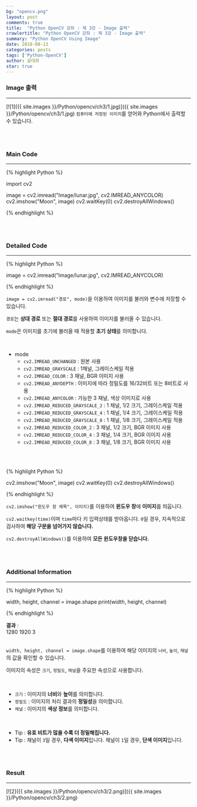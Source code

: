 ```yaml
---
bg: "opencv.png"
layout: post
comments: true
title:  "Python OpenCV 강좌 : 제 3강 - Image 출력"
crawlertitle: "Python OpenCV 강좌 : 제 3강 - Image 출력"
summary: "Python OpenCV Using Image"
date: 2018-08-13
categories: posts
tags: ['Python-OpenCV']
author: 윤대희
star: true
---
```


### Image 출력 ###
----------
[![1]({{ site.images }}/Python/opencv/ch3/1.jpg)]({{ site.images }}/Python/opencv/ch3/1.jpg)
`컴퓨터에 저장된 이미지`를 얻어와 Python에서 출력할 수 있습니다.

<br>
<br>

### Main Code ###
----------

{% highlight Python %}

import cv2

image = cv2.imread("Image/lunar.jpg", cv2.IMREAD_ANYCOLOR)
cv2.imshow("Moon", image)
cv2.waitKey(0)
cv2.destroyAllWindows()

{% endhighlight %}

<br>
<br>

### Detailed Code ###
----------

{% highlight Python %}

image = cv2.imread("Image/lunar.jpg", cv2.IMREAD_ANYCOLOR)

{% endhighlight %}

`image = cv2.imread("경로", mode)`을 이용하여 이미지를 불러와 변수에 저장할 수 있습니다.

`경로`는 **상대 경로** 또는 **절대 경로**를 사용하여 이미지를 불러올 수 있습니다.

`mode`은 이미지를 초기에 불러올 때 적용할 **초기 상태**를 의미합니다.

<br>

* mode
    - `cv2.IMREAD_UNCHANGED` : 원본 사용
    - `cv2.IMREAD_GRAYSCALE` : 1채널, 그레이스케일 적용
    - `cv2.IMREAD_COLOR` : 3 채널, BGR 이미지 사용
    - `cv2.IMREAD_ANYDEPTH` : 이미지에 따라 정밀도를 16/32비트 또는 8비트로 사용
    - `cv2.IMREAD_ANYCOLOR` : 가능한 3 채널, 색상 이미지로 사용
    - `cv2.IMREAD_REDUCED_GRAYSCALE_2` : 1 채널, 1/2 크기, 그레이스케일 적용
    - `cv2.IMREAD_REDUCED_GRAYSCALE_4` : 1 채널, 1/4 크기, 그레이스케일 적용
    - `cv2.IMREAD_REDUCED_GRAYSCALE_8` : 1 채널, 1/8 크기, 그레이스케일 적용
    - `cv2.IMREAD_REDUCED_COLOR_2` : 3 채널, 1/2 크기, BGR 이미지 사용
    - `cv2.IMREAD_REDUCED_COLOR_4` : 3 채널, 1/4 크기, BGR 이미지 사용
    - `cv2.IMREAD_REDUCED_COLOR_8` : 3 채널, 1/8 크기, BGR 이미지 사용

<br>
<br>

{% highlight Python %}

cv2.imshow("Moon", image)
cv2.waitKey(0)
cv2.destroyAllWindows()

{% endhighlight %}

`cv2.imshow("윈도우 창 제목", 이미지)`를 이용하여 **윈도우 창**에 **이미지**를 띄웁니다.

`cv2.waitkey(time)`이며 `time`마다 키 입력상태를 받아옵니다. `0`일 경우, 지속적으로 검사하여 **해당 구문을 넘어가지 않습니다.**

`cv2.destroyAllWindows()`를 이용하여 **모든 윈도우창을 닫습니다.**

<br>
<br>


### Additional Information ###
----------

{% highlight Python %}

width, height, channel = image.shape
print(width, height, channel)

{% endhighlight %}

**결과**
:    
1280 1920 3<br>
<br>

`width, height, channel = image.shape`를 이용하여 해당 이미지의 `너비`, `높이`, `채널`의 값을 확인할 수 있습니다.

이미지의 속성은 `크기`, `정밀도`, `채널`을 주요한 속성으로 사용합니다.

<br>

* `크기` : 이미지의 **너비**와 **높이**를 의미합니다.
* `정밀도` : 이미지의 처리 결과의 **정밀성**을 의미합니다.
* `채널` : 이미지의 **색상 정보**를 의미합니다. 

<br>

* Tip : **유효 비트가 많을 수록 더 정밀해집니다.**
* Tip : 채널이 `3`일 경우, **다색 이미지**입니다. 채널이 `1`일 경우, **단색 이미지**입니다.

<br>
<br>

### Result ###
----------

[![2]({{ site.images }}/Python/opencv/ch3/2.png)]({{ site.images }}/Python/opencv/ch3/2.png)
